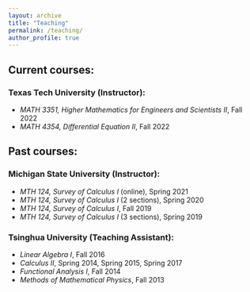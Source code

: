 ```yaml
---
layout: archive
title: "Teaching"
permalink: /teaching/
author_profile: true
---
```


## Current courses:
### Texas Tech University (Instructor):
- *MATH 3351, Higher Mathematics for Engineers and Scientists II*, Fall 2022
- *MATH 4354, Differential Equation II*, Fall 2022


## Past courses:

### Michigan State University (Instructor):
- *MTH 124, Survey of Calculus I* (online), Spring 2021
- *MTH 124, Survey of Calculus I* (2 sections), Spring 2020
- *MTH 124, Survey of Calculus I*, Fall 2019
- *MTH 124, Survey of Calculus I* (3 sections), Spring 2019


### Tsinghua University (Teaching Assistant):
- *Linear Algebra I*, Fall 2016
- *Calculus II*, Spring 2014, Spring 2015, Spring 2017
- *Functional Analysis I*, Fall 2014
- *Methods of Mathematical Physics*, Fall 2013
